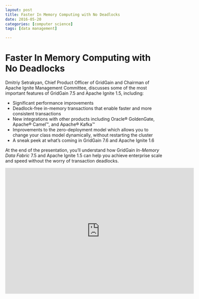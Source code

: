 ```yaml
---
layout: post
title: Faster In Memory Computing with No Deadlocks
date: 2016-05-20
categories: [computer science]
tags: [data management]

---
```



# Faster In Memory Computing with No Deadlocks

Dmitriy Setrakyan, Chief Product Officer of GridGain and Chairman of Apache Ignite Management Committee, discusses some of the most important features of GridGain 7.5 and Apache Ignite 1.5, including:

- Significant performance improvements
- Deadlock-free in-memory transactions that enable faster and more consistent transactions
- New integrations with other products including Oracle® GoldenGate, Apache® Camel™, and Apache® Kafka™
- Improvements to the zero-deployment model which allows you to change your class model dynamically, without restarting the cluster
- A sneak peek at what’s coming in GridGain 7.6 and Apache Ignite 1.6

At the end of the presentation, you’ll understand how GridGain *In-Memory Data Fabric* 7.5 and Apache Ignite 1.5 can help you achieve enterprise scale and speed without the worry of transaction deadlocks.

<iframe width="600" height="400" src="https://www.youtube.com/embed/Tw2zbnQCaCU" frameborder="0" allowfullscreen></iframe>